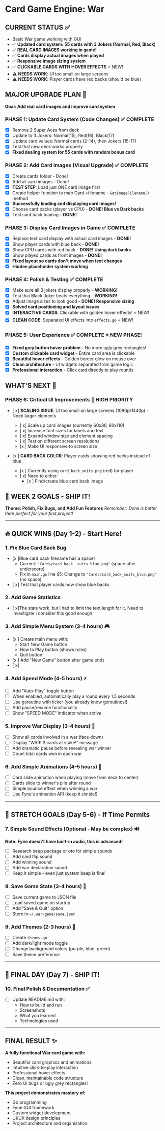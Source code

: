 # Card Game Engine: War

## CURRENT STATUS ✅
- Basic War game working with GUI
- ✅ **Updated card system: 55 cards with 3 Jokers (Normal, Red, Black)**
- ✅ **REAL CARD IMAGES working in game!**
- ✅ **Cards display actual images when played**
- ✅ **Responsive image sizing system**
- ✅ **CLICKABLE CARDS WITH HOVER EFFECTS** ⭐ NEW!
- ⚠️ **NEEDS WORK**: UI too small on large screens
- ⚠️ **NEEDS WORK**: Player cards have red backs (should be blue)


## MAJOR UPGRADE PLAN 🎯
**Goal: Add real card images and improve card system**

### PHASE 1: Update Card System (Code Changes) ✅ COMPLETE
- [x] Remove 2 Super Aces from deck
- [x] Update to 3 Jokers: Normal(15), Red(16), Black(17)
- [x] Update card values: Normal cards (2-14), then Jokers (15-17)
- [x] Test that new deck works properly
- [x] **Fixed dealing system for 55 cards with random bonus card**

### PHASE 2: Add Card Images (Visual Upgrade) ✅ COMPLETE
- [x] Create cards folder - Done!
- [x] Add all card images - Done!
- [x] **TEST STEP**: Load just ONE card image first
- [x] Create helper function to map Card→filename - `GetImageFilename()` method
- [x] **Successfully loading and displaying card images!**
- [x] Choose card backs (player vs CPU) - **DONE! Blue vs Dark backs**
- [x] Test card back loading - **DONE!**

### PHASE 3: Display Card Images in Game ✅ COMPLETE
- [x] Replace text card display with actual card images - **DONE!**
- [x] Show player cards with blue back - **DONE!**
- [x] Show CPU cards with red back - **DONE! Using dark backs**
- [x] Show played cards as front images - **DONE!**
- [x] **Fixed layout so cards don't move when text changes**
- [x] **Hidden placeholder system working**

### PHASE 4: Polish & Testing ✅ COMPLETE
- [x] Make sure all 3 jokers display properly - **WORKING!**
- [x] Test that Black Joker beats everything - **WORKING!**
- [x] Adjust image sizes to look good - **DONE! Responsive sizing**
- [x] **Solved card positioning and layout issues**
- [x] **INTERACTIVE CARDS**: Clickable with golden hover effects! ⭐ NEW!
- [x] **CLEAN CODE**: Separated UI effects into `effects.go` ⭐ NEW!

### PHASE 5: User Experience ✅ COMPLETE ⭐ NEW PHASE!
- [x] **Fixed grey button hover problem** - No more ugly grey rectangles!
- [x] **Custom clickable card widget** - Entire card area is clickable
- [x] **Beautiful hover effects** - Golden border glow on mouse over
- [x] **Clean architecture** - UI widgets separated from game logic
- [x] **Professional interaction** - Click card directly to play rounds

## WHAT'S NEXT 🚀
### PHASE 6: Critical UI Improvements 🎯 HIGH PRIORITY
- [ x] **SCALING ISSUE**: UI too small on large screens (1080p/1440p) - Need larger elements
  - [ x] Scale up card images (currently 60x80, 80x110)
  - [ x] Increase font sizes for labels and text
  - [ x] Expand window size and element spacing
  - [ x] Test on different screen resolutions
  - [x ] Make UI responsive to screen size

- [x ] **CARD BACK COLOR**: Player cards showing red backs instead of blue
  - [x ] Currently using `card_back_suits.png` (red) for player
  - [ x] Need to either:
    - [x ] Find/create blue card back image

## 🎯 WEEK 2 GOALS - SHIP IT!
**Theme: Polish, Fix Bugs, and Add Fun Features**
*Remember: Done is better than perfect for your first project!*

---

## 🔥 QUICK WINS (Day 1-2) - Start Here!

### 1. Fix Blue Card Back Bug
- [x ]Blue card back filename has a space!
  - Current: `"Cards/card_back_ suits_blue.png"` (space after underscore)
  - Fix in `main.go` line 65: Change to `"Cards/card_back_suits_blue.png"` (no space)
- [ x] Test that player cards now show blue backs

### 2. Add Game Statistics
- [ x]The stats work, but I had to limit the text length for it. Need to investigate I consider this good enough.


### 3. Add Simple Menu System (3-4 hours) 🎮
- [x ] Create main menu with:
  - Start New Game button
  - How to Play button (shows rules)
  - Quit button
- [x ] Add "New Game" button after game ends
- [ x]
### 4. Add Speed Mode (4-5 hours) ⚡
- [ ] Add "Auto-Play" toggle button
- [ ] When enabled, automatically play a round every 1.5 seconds
- [ ] Use goroutine with ticker (you already know goroutines!)
- [ ] Add pause/resume functionality
- [ ] Show "SPEED MODE" indicator when active

### 5. Improve War Display (3-4 hours) 🎴
- [ ] Show all cards involved in a war (face down)
- [ ] Display "WAR! 3 cards at stake!" message
- [ ] Add dramatic pause before revealing war winner
- [ ] Count total cards won in each war

### 6. Add Simple Animations (4-5 hours) 🎨
- [ ] Card slide animation when playing (move from deck to center)
- [ ] Cards slide to winner's pile after round
- [ ] Simple bounce effect when winning a war
- [ ] Use Fyne's animation API (keep it simple!)

---

## 🎯 STRETCH GOALS (Day 5-6) - If Time Permits

### 7. Simple Sound Effects (Optional - May be complex) 🔊
**Note: Fyne doesn't have built-in audio, this is advanced!**
- [ ] Research beep package or oto for simple sounds
- [ ] Add card flip sound
- [ ] Add winning sound
- [ ] Add war declaration sound
- [ ] Keep it simple - even just system beep is fine!

### 8. Save Game State (3-4 hours) 💾
- [ ] Save current game to JSON file
- [ ] Load saved game on startup
- [ ] Add "Save & Quit" option
- [ ] Store in `~/.war-game/save.json`

### 9. Add Themes (2-3 hours) 🎨
- [ ] Create `themes.go`
- [ ] Add dark/light mode toggle
- [ ] Change background colors (purple, blue, green)
- [ ] Save theme preference

---

## 📝 FINAL DAY (Day 7) - SHIP IT!

### 10. Final Polish & Documentation ✅
- [ ] Update README.md with:
  - How to build and run
  - Screenshots
  - What you learned
  - Technologies used

---
## FINAL RESULT ✨
**A fully functional War card game with:**
- Beautiful card graphics and animations
- Intuitive click-to-play interaction
- Professional hover effects
- Clean, maintainable code structure
- Zero UI bugs or ugly grey rectangles!

**This project demonstrates mastery of:**
- Go programming
- Fyne GUI framework
- Custom widget development
- UI/UX design principles
- Project architecture and organization
